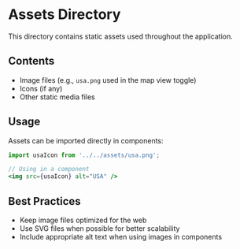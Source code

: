 # Assets Directory

This directory contains static assets used throughout the application.

## Contents

- Image files (e.g., `usa.png` used in the map view toggle)
- Icons (if any)
- Other static media files

## Usage

Assets can be imported directly in components:

```jsx
import usaIcon from '../../assets/usa.png';

// Using in a component
<img src={usaIcon} alt="USA" />
```

## Best Practices

- Keep image files optimized for the web
- Use SVG files when possible for better scalability
- Include appropriate alt text when using images in components
